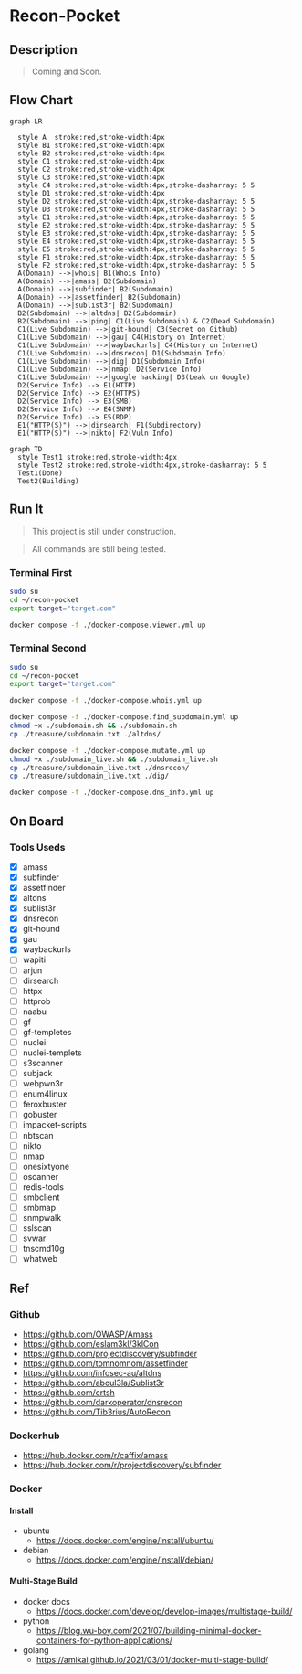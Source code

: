 # Recon-Pocket

## Description

> Coming and Soon.

## Flow Chart

```mermaid
graph LR

  style A  stroke:red,stroke-width:4px
  style B1 stroke:red,stroke-width:4px
  style B2 stroke:red,stroke-width:4px
  style C1 stroke:red,stroke-width:4px
  style C2 stroke:red,stroke-width:4px
  style C3 stroke:red,stroke-width:4px
  style C4 stroke:red,stroke-width:4px,stroke-dasharray: 5 5
  style D1 stroke:red,stroke-width:4px
  style D2 stroke:red,stroke-width:4px,stroke-dasharray: 5 5
  style D3 stroke:red,stroke-width:4px,stroke-dasharray: 5 5
  style E1 stroke:red,stroke-width:4px,stroke-dasharray: 5 5
  style E2 stroke:red,stroke-width:4px,stroke-dasharray: 5 5
  style E3 stroke:red,stroke-width:4px,stroke-dasharray: 5 5
  style E4 stroke:red,stroke-width:4px,stroke-dasharray: 5 5
  style E5 stroke:red,stroke-width:4px,stroke-dasharray: 5 5
  style F1 stroke:red,stroke-width:4px,stroke-dasharray: 5 5
  style F2 stroke:red,stroke-width:4px,stroke-dasharray: 5 5
  A(Domain) -->|whois| B1(Whois Info)
  A(Domain) -->|amass| B2(Subdomain)
  A(Domain) -->|subfinder| B2(Subdomain)
  A(Domain) -->|assetfinder| B2(Subdomain)
  A(Domain) -->|sublist3r| B2(Subdomain)
  B2(Subdomain) -->|altdns| B2(Subdomain)
  B2(Subdomain) -->|ping| C1(Live Subdomain) & C2(Dead Subdomain)
  C1(Live Subdomain) -->|git-hound| C3(Secret on Github)
  C1(Live Subdomain) -->|gau| C4(History on Internet)
  C1(Live Subdomain) -->|waybackurls| C4(History on Internet)
  C1(Live Subdomain) -->|dnsrecon| D1(Subdomain Info)
  C1(Live Subdomain) -->|dig| D1(Subdomain Info)
  C1(Live Subdomain) -->|nmap| D2(Service Info)
  C1(Live Subdomain) -->|google hacking| D3(Leak on Google)
  D2(Service Info) --> E1(HTTP)
  D2(Service Info) --> E2(HTTPS)
  D2(Service Info) --> E3(SMB)
  D2(Service Info) --> E4(SNMP)
  D2(Service Info) --> E5(RDP)
  E1("HTTP(S)") -->|dirsearch| F1(Subdirectory)
  E1("HTTP(S)") -->|nikto| F2(Vuln Info)
```

```mermaid
graph TD
  style Test1 stroke:red,stroke-width:4px
  style Test2 stroke:red,stroke-width:4px,stroke-dasharray: 5 5
  Test1(Done)
  Test2(Building)
```

## Run It

> This project is still under construction.

> All commands are still being tested.

### Terminal First

```bash
sudo su
cd ~/recon-pocket
export target="target.com"

docker compose -f ./docker-compose.viewer.yml up
```

### Terminal Second

```bash
sudo su
cd ~/recon-pocket
export target="target.com"

docker compose -f ./docker-compose.whois.yml up

docker compose -f ./docker-compose.find_subdomain.yml up
chmod +x ./subdomain.sh && ./subdomain.sh
cp ./treasure/subdomain.txt ./altdns/

docker compose -f ./docker-compose.mutate.yml up
chmod +x ./subdomain_live.sh && ./subdomain_live.sh
cp ./treasure/subdomain_live.txt ./dnsrecon/
cp ./treasure/subdomain_live.txt ./dig/

docker compose -f ./docker-compose.dns_info.yml up
```

## On Board

### Tools Useds

- [X] amass
- [X] subfinder
- [X] assetfinder
- [X] altdns
- [X] sublist3r
- [X] dnsrecon
- [X] git-hound
- [X] gau
- [X] waybackurls
- [ ] wapiti
- [ ] arjun
- [ ] dirsearch
- [ ] httpx
- [ ] httprob
- [ ] naabu
- [ ] gf
- [ ] gf-templetes
- [ ] nuclei
- [ ] nuclei-templets
- [ ] s3scanner
- [ ] subjack
- [ ] webpwn3r
- [ ] enum4linux
- [ ] feroxbuster
- [ ] gobuster
- [ ] impacket-scripts
- [ ] nbtscan
- [ ] nikto
- [ ] nmap
- [ ] onesixtyone
- [ ] oscanner
- [ ] redis-tools
- [ ] smbclient
- [ ] smbmap
- [ ] snmpwalk
- [ ] sslscan
- [ ] svwar
- [ ] tnscmd10g
- [ ] whatweb

## Ref

### Github

- https://github.com/OWASP/Amass
- https://github.com/eslam3kl/3klCon
- https://github.com/projectdiscovery/subfinder
- https://github.com/tomnomnom/assetfinder
- https://github.com/infosec-au/altdns
- https://github.com/aboul3la/Sublist3r
- https://github.com/crtsh
- https://github.com/darkoperator/dnsrecon
- https://github.com/Tib3rius/AutoRecon

### Dockerhub

- https://hub.docker.com/r/caffix/amass
- https://hub.docker.com/r/projectdiscovery/subfinder

### Docker 

#### Install

- ubuntu
  - https://docs.docker.com/engine/install/ubuntu/
- debian
  - https://docs.docker.com/engine/install/debian/

#### Multi-Stage Build

- docker docs
  - https://docs.docker.com/develop/develop-images/multistage-build/
- python
  - https://blog.wu-boy.com/2021/07/building-minimal-docker-containers-for-python-applications/
- golang
  - https://amikai.github.io/2021/03/01/docker-multi-stage-build/
